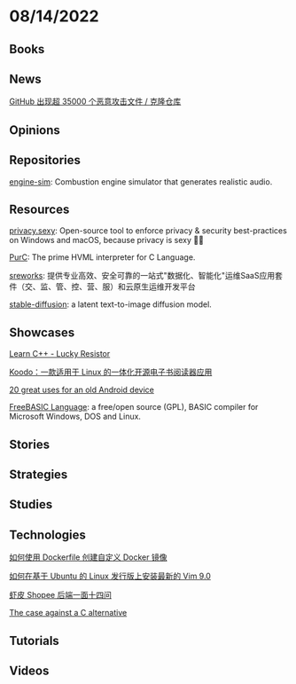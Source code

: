 # 08/14/2022

## Books

## News
[GitHub 出现超 35000 个恶意攻击文件 / 克隆仓库](https://www.oschina.net/news/205427/github-widespread-malware-attack)

## Opinions

## Repositories
[engine-sim](https://github.com/ange-yaghi/engine-sim): Combustion engine simulator that generates realistic audio.

## Resources
[privacy.sexy](https://github.com/undergroundwires/privacy.sexy): Open-source tool to enforce privacy & security best-practices on Windows and macOS, because privacy is sexy 🍑🍆

[PurC](https://github.com/HVML/PurC): The prime HVML interpreter for C Language.

[sreworks](https://github.com/alibaba/sreworks): 提供专业高效、安全可靠的一站式"数据化、智能化"运维SaaS应用套件（交、监、管、控、营、服）和云原生运维开发平台

[stable-diffusion](https://github.com/CompVis/stable-diffusion): a latent text-to-image diffusion model.

## Showcases
[Learn C++ - Lucky Resistor](https://luckyresistor.me/knowledge/learn-cpp/)

[Koodo：一款适用于 Linux 的一体化开源电子书阅读器应用](https://linux.cn/article-14902-1.html)

[20 great uses for an old Android device](https://www.computerworld.com/article/2487680/20-great-uses-for-an-old-android-device.html)

[FreeBASIC Language](https://www.freebasic.net/): a free/open source (GPL), BASIC compiler for Microsoft Windows, DOS and Linux.

## Stories

## Strategies

## Studies

## Technologies
[如何使用 Dockerfile 创建自定义 Docker 镜像](https://linux.cn/article-14896-1.html)

[如何在基于 Ubuntu 的 Linux 发行版上安装最新的 Vim 9.0](https://linux.cn/article-14899-1.html)

[虾皮 Shopee 后端一面十四问](https://mp.weixin.qq.com/s/p865pgnPWThNlgNjmnoKwQ)

[The case against a C alternative](https://c3.handmade.network/blog/p/8486-the_case_against_a_c_alternative)

## Tutorials

## Videos
